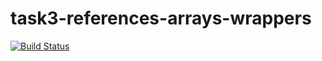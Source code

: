 # task3-references-arrays-wrappers

[![Build Status](https://travis-ci.com/itmo-java-basics-2020/task3-references-arrays-wrappers-Ogermo.svg?branch=master)](https://travis-ci.com/itmo-java-basics-2020/task3-references-arrays-wrappers-Ogermo)
